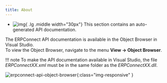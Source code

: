 ```yaml
---
title: About
---
```


<div class="grid cards" markdown>

-   ![img](site:assets/images/logos/theo-thumbs.png){ .lg .middle width="30px"} This section contains an auto-generated API documentation.

</div>

The ERPConnect API documentation is available in the Object Browser in Visual Studio.<br>
To view the Object Browser, navigate to the menu **View -> Object Browser**. 

!!! note 
	To make the API documentation available in Visual Studio, the file *ERPConnectXX.xml* must be in the same folder as the *ERPConnectXX.dll*.

![erpconnect-api-object-browser]( site:assets/images/erpconnect/documentation/erpconnect-api-object-browser.png){:class="img-responsive" }

